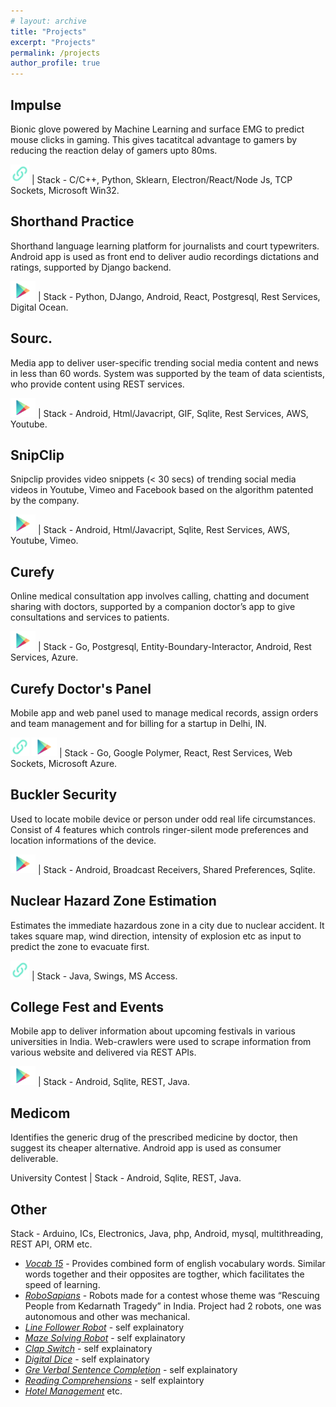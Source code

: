 ```yaml
---
# layout: archive
title: "Projects"
excerpt: "Projects"
permalink: /projects
author_profile: true
---
```




Impulse 
------
<p>Bionic glove powered by Machine Learning and surface EMG to predict mouse clicks in gaming. This gives tacatitcal advantage to gamers by reducing the reaction delay of gamers upto 80ms.</p>
<a href="https://www.brinkbionics.com/" rel="some text"> <img src="/images/link.png" width="30" style="box-shadow: none;"></a> | Stack - C/C++, Python, Sklearn, Electron/React/Node Js, TCP Sockets, Microsoft Win32.
<!-- * First user do a training session, which is used to train machine leaning parameters, followed by real time game play. The gamers can click upto 80ms faster in time. -->

Shorthand Practice 
------
<p>Shorthand language learning platform for journalists and court typewriters. Android app is used as front end to deliver  audio recordings dictations and ratings, supported by Django backend.</p>
<a href="https://play.google.com/store/apps/details?id=com.shorthand&hl=en" rel="some text"> <img src="/images/google-play-6.png" width="40" style="box-shadow: none;"></a> | Stack - Python, DJango, Android, React, Postgresql, Rest Services, Digital Ocean.

Sourc. 
------
<p>Media app to deliver user-specific trending social media content and news in less than 60 words. System was supported by the team of data scientists, who provide content using REST services.</p>
<a href="https://apkpremier.com/details/co-sourc" rel="some text"> <img src="/images/google-play-6.png" width="40" style="box-shadow: none;"></a> | Stack - Android, Html/Javacript, GIF, Sqlite, Rest Services, AWS, Youtube.

SnipClip
------
<p>Snipclip provides video snippets (< 30 secs) of trending social media videos in Youtube, Vimeo and Facebook based on the algorithm patented by the company.</p>
<a href="https://apkpure.com/snipclip/co.snipclipper.snipclip" rel="some text"> <img src="/images/google-play-6.png" width="40" style="box-shadow: none;"></a> | Stack - Android, Html/Javacript, Sqlite, Rest Services, AWS,  Youtube, Vimeo.

Curefy 
------
<p>Online medical consultation app involves calling, chatting and document sharing with doctors, supported by a companion doctor’s app to give consultations and services to patients.</p>
<a href="https://play.google.com/store/apps/details?id=in.curefy.curefyn&hl=it" rel="some text"> <img src="/images/google-play-6.png" width="40" style="box-shadow: none;"></a> | Stack - Go, Postgresql, Entity-Boundary-Interactor, Android, Rest Services, Azure.

Curefy Doctor's Panel 
------
<p>Mobile app and web panel used to manage medical records, assign orders and team management and for billing for a startup in Delhi, IN.</p>
<a href="https://docpanel.curefy.in/" rel="some text"> <img src="/images/link.png" width="30" style="box-shadow: none;"></a> <a href="https://play.google.com/store/apps/details?id=com.ssqtech.curefypanel&hl=en_GB" rel="some text"> <img src="/images/google-play-6.png" width="40" style="box-shadow: none;"></a> | Stack - Go, Google Polymer, React, Rest Services, Web Sockets, Microsoft Azure.

Buckler Security 
------
<p>Used to locate mobile device or person under odd real life circumstances. Consist of 4 features which controls ringer-silent mode preferences and location informations of the device.</p>
<a href="https://apkcombo.com/buckler-android/com.bucklerandroid/" rel="some text"> <img src="/images/google-play-6.png" width="40" style="box-shadow: none;"></a> | Stack - Android, Broadcast Receivers, Shared Preferences, Sqlite.

Nuclear Hazard Zone Estimation
------
<p>Estimates the immediate hazardous zone in a city due to nuclear accident. It takes square map, wind direction, intensity of explosion etc as input to predict the zone to evacuate first.</p>
<a href="https://drdo.gov.in/labs-and-establishments/institute-systems-studies-analyses-issa" rel="some text"> <img src="/images/link.png" width="30" style="box-shadow: none;"></a> | Stack - Java, Swings, MS Access.

College Fest and Events
------
<p>Mobile app to deliver information about upcoming festivals in various universities in India. Web-crawlers were used to scrape information from various website and delivered via REST APIs.</p>
<a href="https://apkpure.com/college-fest-n-events/example.collegefest" rel="some text"> <img src="/images/google-play-6.png" width="40" style="box-shadow: none;"></a> | Stack - Android, Sqlite, REST, Java.

Medicom 
------
<p>Identifies the generic drug of the prescribed medicine by doctor, then suggest its cheaper alternative. Android app is used as consumer deliverable.</p>
University Contest | Stack - Android, Sqlite, REST, Java.


Other
------
Stack - Arduino, ICs, Electronics, Java, php, Android, mysql, multithreading, REST API, ORM etc.
* *<u>Vocab 15</u>* - Provides combined form of english vocabulary words. Similar words together and their opposites are togther, which facilitates the speed of learning.
* *<u>RoboSapians</u>* - Robots made for a contest whose theme was “Rescuing People from Kedarnath Tragedy” in India. Project had 2 robots, one was autonomous and other was mechanical.
* *<u>Line Follower Robot</u>* -  self explainatory
* *<u>Maze Solving Robot</u>* -  self explainatory
* *<u>Clap Switch</u>* -  self explainatory
* *<u>Digital Dice</u>* -  self explainatory
* *<u>Gre Verbal Sentence Completion</u>* -  self explainatory
* *<u>Reading Comprehensions</u>* - self explaintory
* *<u>Hotel Management</u>* etc. 



